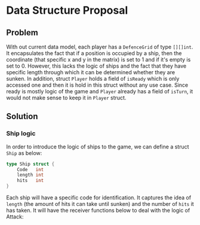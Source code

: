 # Data Structure Proposal

## Problem

With out current data model, each player has a `DefenceGrid` of type `[][]int`. It encapsulates the fact that if a position is occupied by a ship, then the coordinate (that specific x and y in the matrix) is set to 1 and if it's empty is set to 0. However, this lacks the logic of ships and the fact that they have specific length through which it can be determined whether they are sunken.
In addition, struct `Player` holds a field of `isReady` which is only accessed one and then it is hold in this struct without any use case. Since ready is mostly logic of the game and `Player` already has a field of `isTurn`, it would not make sense to keep it in `Player` struct.

## Solution

### Ship logic

In order to introduce the logic of ships to the game, we can define a struct `Ship` as below:

```Go
type Ship struct {
    Code   int
    length int
    hits   int
}
```

Each ship will have a specific code for identification. It captures the idea of `length` (the amount of hits it can take until sunken) and the number of `hits` it has taken.
It will have the receiver functions below to deal with the logic of Attack:

```Go

```
